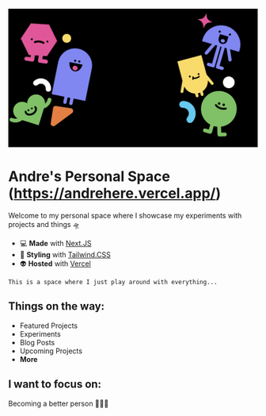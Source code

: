 ![read-me.jpg!](/banner/read-me-photo.jpg)
# Andre's Personal Space (https://andrehere.vercel.app/)
Welcome to my personal space where I showcase my experiments with projects and things 🛸

- 💻 **Made** with [Next.JS](https://nextjs.org/docs/getting-started)
- 🎨 **Styling** with [Tailwind.CSS](https://v2.tailwindcss.com/docs)
- 👽 **Hosted** with [Vercel](https://vercel.com/)

```
This is a space where I just play around with everything...
```
## Things on the way:

- Featured Projects
- Experiments
- Blog Posts
- Upcoming Projects
- **More**

## I want to focus on:

Becoming a better person 🧍🏻‍♂️
